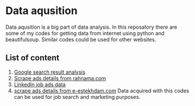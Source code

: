 # Data aqusition
Data aqusition is a big part of data analysis. In this reposatory there are some of my codes for getting data from internet using python and beautifulsoup. Similar codes could be used for other websites.
## List of content
1. [Google search result analysis](Google-search-result-analysis/readme.md)
2. [Scrape ads details from rahnama.com](https://github.com/Marjanj67/Data-aqusition/blob/084cf585d9a8e8ac7fb3e03c8a09b32906e638f3/Scrape%20ads%20details%20from%20rahnama.com/readme.md)
3. [LinkedIn job ads data](linkedIn/readme.md)
4. [scrape ads details from e-estekhdam.com](https://github.com/Marjanj67/Data-aqusition/blob/084cf585d9a8e8ac7fb3e03c8a09b32906e638f3/scrape%20ads%20details%20from%20e-estekhdam.com/readme.md)
Data acquired with this codes can be used for job search and marketing purposes.
